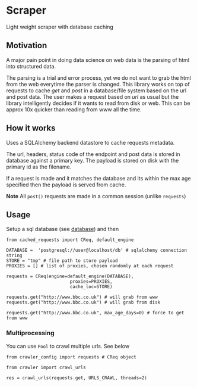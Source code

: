 # Scraper

Light weight scraper with database caching

## Motivation
A major pain point in doing data science on web data is the parsing of html into structured data. 

The parsing is a trial and error process, yet we do not want to grab the html from the web everytime the parser is changed. This library works on top of requests to cache *get* and *post* in a database/file system based on the url and post data. The user makes a request based on *url* as usual but the library intelligently decides if it wants to read from disk or web. This can be approx 10x quicker than reading from www all the time.

## How it works
Uses a SQLAlchemy backend datastore to cache requests metadata. 

The url, headers, status code of the endpoint and post data is stored in database against a primary key. The payload is stored on disk with the primary id as the filename. 

If a request is made and it matches the database and its within the max age specified then the payload is served from cache.

**Note**  All `post()` requests are made in a common session (unlike `requests`)

## Usage

Setup a sql database (see [database](scraper/db.sql)) and then

```
from cached_requests import CReq, default_engine

DATABASE =  'postgresql://user@localhost/db' # sqlalchemy connection string
STORE = "tmp" # file path to store payload
PROXIES = [] # list of proxies, chosen randomly at each request

requests = CReq(engine=default_engine(DATABASE), 
                        proxies=PROXIES, 
                        cache_loc=STORE)

requests.get("http://www.bbc.co.uk") # will grab from www
requests.get("http://www.bbc.co.uk") # will grab from disk

requests.get("http://www.bbc.co.uk", max_age_days=0) # force to get from www
```


### Multiprocessing 

You can use `Pool` to crawl multiple urls. See below

```
from crawler_config import requests # CReq object

from crawler import crawl_urls

res = crawl_urls(requests.get, URLS_CRAWL, threads=2)
```
